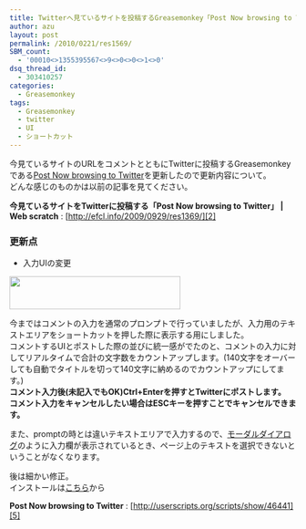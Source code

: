 ```yaml
---
title: Twitterへ見ているサイトを投稿するGreasemonkey「Post Now browsing to Twitter」更新
author: azu
layout: post
permalink: /2010/0221/res1569/
SBM_count:
  - '00010<>1355395567<>9<>0<>0<>1<>0'
dsq_thread_id:
  - 303410257
categories:
  - Greasemonkey
tags:
  - Greasemonkey
  - twitter
  - UI
  - ショートカット
---
```

今見ているサイトのURLをコメントとともにTwitterに投稿するGreasemonkeyである[Post Now browsing to Twitter][1]を更新したので更新内容について。  
どんな感じのものかは以前の記事を見てください。

**今見ているサイトをTwitterに投稿する「Post Now browsing to Twitter」 | Web scratch**
:   [http://efcl.info/2009/0929/res1369/][2]

### 更新点

*   入力UIの変更

[<img class="size-medium wp-image-1570 alignnone" title="sshot-2010-02-21-1" src="http://wordpress.local/wp-content/uploads/2010/02/sshot-2010-02-21-1-300x58.png" alt="" width="300" height="58" />][3]

今まではコメントの入力を通常のプロンプトで行っていましたが、入力用のテキストエリアをショートカットを押した際に表示する用にしました。  
コメントするUIとポストした際の並びに統一感がでたのと、コメントの入力に対してリアルタイムで合計の文字数をカウントアップします。(140文字をオーバーしても自動でタイトルを切って140文字に納めるのでカウントアップにしてます。)  
**コメント入力後(未記入でもOK)Ctrl+Enterを押すとTwitterにポストします。**  
**コメント入力をキャンセルしたい場合はESCキーを押すことでキャンセルできます。**

また、promptの時とは違いテキストエリアで入力するので、[モーダルダイアログ][4]のように入力欄が表示されているとき、ページ上のテキストを選択できないということがなくなります。

後は細かい修正。  
インストールは[こちら][1]から

**Post Now browsing to Twitter**
:   [http://userscripts.org/scripts/show/46441][5]

 [1]: http://userscripts.org/scripts/show/46441
 [2]: http://efcl.info/2009/0929/res1369/ "今見ているサイトをTwitterに投稿する「Post Now browsing to Twitter」 | Web scratch"
 [3]: http://wordpress.local/wp-content/uploads/2010/02/sshot-2010-02-21-1.png
 [4]: http://e-words.jp/w/E383A2E383BCE38380E383ABE38380E382A4E382A2E383ADE382B0.html
 [5]: http://userscripts.org/scripts/show/46441 "Post Now browsing to Twitter"